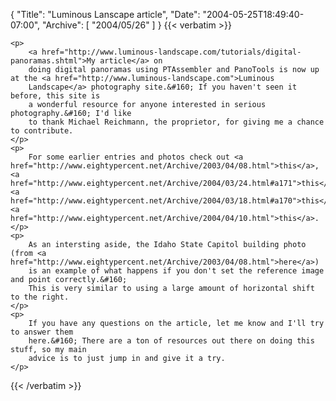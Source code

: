 {
  "Title": "Luminous Lanscape article",
  "Date": "2004-05-25T18:49:40-07:00",
  "Archive": [
    "2004/05/26"
  ]
}
{{< verbatim >}}

    <p>
        <a href="http://www.luminous-landscape.com/tutorials/digital-panoramas.shtml">My article</a> on
        doing digital panoramas using PTAssembler and PanoTools is now up at the <a href="http://www.luminous-landscape.com">Luminous
        Landscape</a> photography site.&#160; If you haven't seen it before, this site is
        a wonderful resource for anyone interested in serious photography.&#160; I'd like
        to thank Michael Reichmann, the proprietor, for giving me a chance to contribute.
    </p>
    <p>
        For some earlier entries and photos check out <a href="http://www.eightypercent.net/Archive/2003/04/08.html">this</a>, <a href="http://www.eightypercent.net/Archive/2004/03/24.html#a171">this</a>, <a href="http://www.eightypercent.net/Archive/2004/03/18.html#a170">this</a>&#160;and <a href="http://www.eightypercent.net/Archive/2004/04/10.html">this</a>.
    </p>
    <p>
        As an intersting aside, the Idaho State Capitol building photo (from <a href="http://www.eightypercent.net/Archive/2003/04/08.html">here</a>)
        is an example of what happens if you don't set the reference image and point correctly.&#160;
        This is very similar to using a large amount of horizontal shift to the right.
    </p>
    <p>
        If you have any questions on the article, let me know and I'll try to answer them
        here.&#160; There are a ton of resources out there on doing this stuff, so my main
        advice is to just jump in and give it a try.
    </p>

{{< /verbatim >}}
